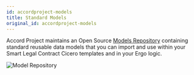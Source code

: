 ```yaml
---
id: accordproject-models
title: Standard Models
original_id: accordproject-models
---
```


Accord Project maintains an Open Source [Models Repository](https://models.accordproject.org) containing standard reusable data models that you can import and use within your Smart Legal Contract Cicero templates and in your Ergo logic.

![Model Repository](/docs/assets/bond-model.png)
